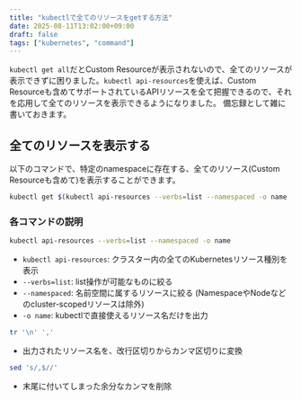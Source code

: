 ```yaml
---
title: "kubectlで全てのリソースをgetする方法"
date: 2025-08-11T13:02:00+09:00
draft: false
tags: ["kubernetes", "command"]
---
```


`kubectl get all`だとCustom Resourceが表示されないので、全てのリソースが表示できずに困りました。`kubectl api-resources`を使えば、Custom Resourceも含めてサポートされているAPIリソースを全て把握できるので、それを応用して全てのリソースを表示できるようになりました。
備忘録として雑に書いておきます。

## 全てのリソースを表示する

以下のコマンドで、特定のnamespaceに存在する、全てのリソース(Custom Resourceも含めて)を表示することができます。

```bash
kubectl get $(kubectl api-resources --verbs=list --namespaced -o name | tr '\n' ',' | sed 's/,$//') -n <namespace>
```

### 各コマンドの説明

```bash
kubectl api-resources --verbs=list --namespaced -o name
```
- `kubectl api-resources`: クラスター内の全てのKubernetesリソース種別を表示
- `--verbs=list`: list操作が可能なものに絞る
- `--namespaced`: 名前空間に属するリソースに絞る (NamespaceやNodeなどのcluster-scopedリソースは除外)
- `-o name`: kubectlで直接使えるリソース名だけを出力

```bash
tr '\n' ','
```
- 出力されたリソース名を、改行区切りからカンマ区切りに変換

```bash
sed 's/,$//'
```
- 末尾に付いてしまった余分なカンマを削除
